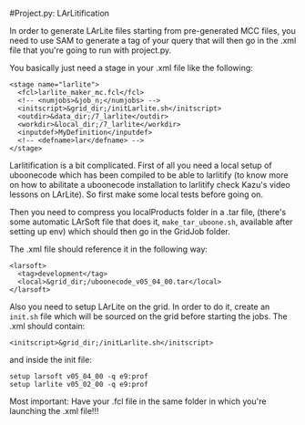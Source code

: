 #Project.py: LArLitification

In order to generate LArLite files starting from pre-generated MCC files, you need to use SAM to generate a tag of your query that will then go in the .xml file that you're going to run with project.py.

You basically just need a stage in your .xml file like the following:

```
<stage name="larlite">
  <fcl>larlite_maker_mc.fcl</fcl>
  <!-- <numjobs>&job_n;</numjobs> -->
  <initscript>&grid_dir;/initLarlite.sh</initscript>
  <outdir>&data_dir;/7_larlite</outdir>
  <workdir>&local_dir;/7_larlite</workdir>
  <inputdef>MyDefinition</inputdef>
  <!-- <defname>lar</defname> -->
</stage>
```

Larlitification is a bit complicated. First of all you need a local setup of uboonecode which has been compiled to be able to larlitify (to know more on how to abilitate a uboonecode installation to larlitify check Kazu's video lessons on LArLite). So first make some local tests before going on.

Then you need to compress you localProducts folder in a .tar file, (there's some automatic LArSoft file that does it, `make_tar_uboone.sh`, available after setting up env) which should then go in the GridJob folder.

The .xml file should reference it in the following way:

```
<larsoft>
  <tag>development</tag>
  <local>&grid_dir;/uboonecode_v05_04_00.tar</local>
</larsoft>
```


Also you need to setup LArLite on the grid. In order to do it, create an `init.sh` file which will be sourced on the grid before starting the jobs. The .xml should contain:

```
<initscript>&grid_dir;/initLarlite.sh</initscript>
```

and inside the init file:

```
setup larsoft v05_04_00 -q e9:prof
setup larlite v05_02_00 -q e9:prof
```

Most important: Have your .fcl file in the same folder in which you're launching the .xml file!!!
